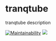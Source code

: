 # tranqtube

tranqtube description

[![Maintainability](https://api.codeclimate.com/v1/badges/bdfc7b2e7d7a3b9e4ab2/maintainability)](https://codeclimate.com/github/reinoldus/tranqtube/maintainability)
<a href="https://codeclimate.com/github/reinoldus/tranqtube/test_coverage"><img src="https://api.codeclimate.com/v1/badges/bdfc7b2e7d7a3b9e4ab2/test_coverage" /></a>